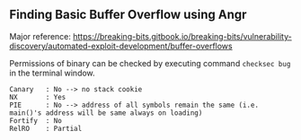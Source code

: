 ## Finding Basic Buffer Overflow using Angr

Major reference: https://breaking-bits.gitbook.io/breaking-bits/vulnerability-discovery/automated-exploit-development/buffer-overflows

Permissions of binary can be checked by executing command ```checksec bug``` in the terminal window.
```
Canary   : No --> no stack cookie
NX       : Yes
PIE      : No --> address of all symbols remain the same (i.e. main()'s address will be same always on loading)
Fortify  : No
RelRO    : Partial
```
